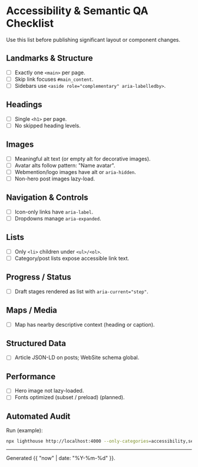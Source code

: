 # Accessibility & Semantic QA Checklist

Use this list before publishing significant layout or component changes.

## Landmarks & Structure

- [ ] Exactly one `<main>` per page.
- [ ] Skip link focuses `#main_content`.
- [ ] Sidebars use `<aside role="complementary" aria-labelledby>`.

## Headings

- [ ] Single `<h1>` per page.
- [ ] No skipped heading levels.

## Images

- [ ] Meaningful alt text (or empty alt for decorative images).
- [ ] Avatar alts follow pattern: "Name avatar".
- [ ] Webmention/logo images have alt or `aria-hidden`.
- [ ] Non-hero post images lazy-load.

## Navigation & Controls

- [ ] Icon-only links have `aria-label`.
- [ ] Dropdowns manage `aria-expanded`.

## Lists

- [ ] Only `<li>` children under `<ul>/<ol>`.
- [ ] Category/post lists expose accessible link text.

## Progress / Status

- [ ] Draft stages rendered as list with `aria-current="step"`.

## Maps / Media

- [ ] Map has nearby descriptive context (heading or caption).

## Structured Data

- [ ] Article JSON-LD on posts; WebSite schema global.

## Performance

- [ ] Hero image not lazy-loaded.
- [ ] Fonts optimized (subset / preload) (planned).

## Automated Audit

Run (example):

```bash
npx lighthouse http://localhost:4000 --only-categories=accessibility,seo,best-practices,performance
```

---
Generated {{ "now" | date: "%Y-%m-%d" }}.
